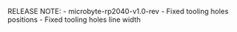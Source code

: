 RELEASE NOTE:
    - microbyte-rp2040-v1.0-rev
        - Fixed tooling holes positions
        - Fixed tooling holes line width
